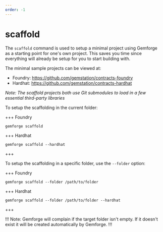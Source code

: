 ```yaml
---
order: -1
---
```


# scaffold

The `scaffold` command is used to setup a minimal project using Gemforge as a starting point for one's own project. This saves you time since everything will already be setup for you to start building with.

The minimal sample projects can be viewed at:

* Foundry: https://github.com/gemstation/contracts-foundry
* Hardhat: https://github.com/gemstation/contracts-hardhat

_Note: The scaffold projects both use Git submodules to load in a few essential third-party libraries_

To setup the scaffolding in the current folder:

+++ Foundry
```shell
gemforge scaffold 
```
+++ Hardhat
```shell
gemforge scaffold --hardhat
```
+++

To setup the scaffolding in a specific folder, use the `--folder` option:

+++ Foundry
```shell
gemforge scaffold --folder /path/to/folder
```
+++ Hardhat
```shell
gemforge scaffold --folder /path/to/folder --hardhat
```
+++


!!!
Note: Gemforge will complain if the target folder isn't empty. If it doesn't exist it will be created automatically by Gemforge.
!!!
